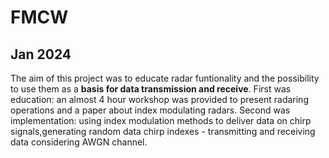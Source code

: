  # FMCW 
 ## Jan 2024
 The aim of this project was to educate radar funtionality
 and the possibility to use them as a **basis for data 
 transmission and receive**. First was education: an 
 almost 4 hour workshop was provided to present radaring
 operations and a paper about index modulating radars. 
 Second was implementation: using index modulation methods
 to deliver data on chirp signals,generating random data 
 chirp indexes - transmitting and receiving data considering 
 AWGN channel. 
